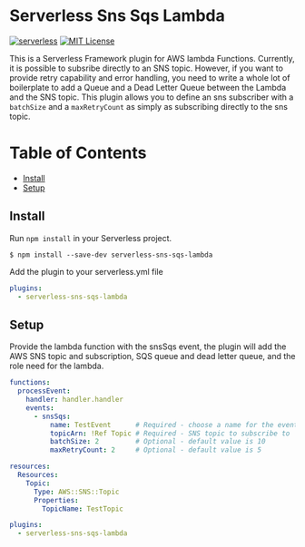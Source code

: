 # Serverless Sns Sqs Lambda

[![serverless](http://public.serverless.com/badges/v3.svg)](http://www.serverless.com) [![MIT License](http://img.shields.io/badge/license-MIT-blue.svg?style=flat)](LICENSE)

This is a Serverless Framework plugin for AWS lambda Functions. Currently, it
is possible to subsribe directly to an SNS topic. However, if you want to
provide retry capability and error handling, you need to write a whole lot of
boilerplate to add a Queue and a Dead Letter Queue between the Lambda and the
SNS topic. This plugin allows you to define an sns subscriber with a `batchSize`
and a `maxRetryCount` as simply as subscribing directly to the sns topic.


# Table of Contents

- [Install](#install)
- [Setup](#setup)

## Install

Run `npm install` in your Serverless project.

`$ npm install --save-dev serverless-sns-sqs-lambda`

Add the plugin to your serverless.yml file

```yml
plugins:
  - serverless-sns-sqs-lambda
```

## Setup

Provide the lambda function with the snsSqs event, the plugin will add the AWS SNS topic and subscription, SQS queue and dead letter queue, and the role need for the lambda.

```yml
functions:
  processEvent:
    handler: handler.handler
    events:
      - snsSqs:
          name: TestEvent      # Required - choose a name for the event queue
          topicArn: !Ref Topic # Required - SNS topic to subscribe to
          batchSize: 2         # Optional - default value is 10
          maxRetryCount: 2     # Optional - default value is 5

resources:
  Resources:
    Topic:
      Type: AWS::SNS::Topic
      Properties:
        TopicName: TestTopic

plugins:
  - serverless-sns-sqs-lambda
```
